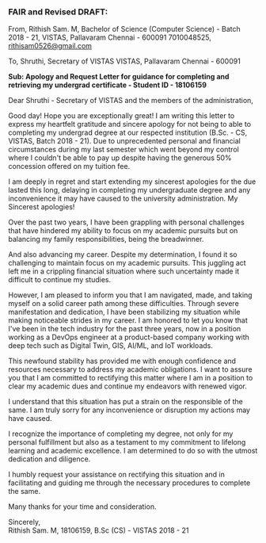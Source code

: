 ### FAIR and Revised DRAFT:

From,
Rithish Sam. M,
Bachelor of Science (Computer Science) - Batch 2018 - 21, 
VISTAS, Pallavaram
Chennai - 600091
7010048525, rithisam0526@gmail.com  

To,
Shruthi,
Secretary of VISTAS
VISTAS, Pallavaram
Chennai - 600091

**Sub: Apology and Request Letter for guidance for completing and retrieving my undergrad certificate - Student ID - 18106159**

Dear Shruthi - Secretary of VISTAS and the members of the administration,  

Good day! Hope you are exceptionally great! I am writing this letter to express my heartfelt gratitude and sincere apology for not being to able to completing my undergrad degree at our respected institution (B.Sc. - CS, VISTAS, Batch 2018 - 21). Due to unprecedented personal and financial circumstances during my last semester which went beyond my control where I couldn't be able to pay up despite having the generous 50% concession offered on my tuition fee. 

I am deeply in regret and start extending my sincerest apologies for the due lasted this long, delaying in completing my undergraduate degree and any inconvenience it may have caused to the university administration. My Sincerest apologies!



Over the past two years, I have been grappling with personal challenges that have hindered my ability to focus on my academic pursuits but on balancing my family responsibilities, being the breadwinner. 

And also advancing my career. Despite my determination, I found it so challenging to maintain focus on my academic pursuits. This juggling act left me in a crippling financial situation where such uncertainty made it difficult to continue my studies. 

However, I am pleased to inform you that I am navigated, made, and taking myself on a solid career path among these difficulties. Through severe manifestation and dedication, I have been stabilizing my situation while making noticeable strides in my career. I am honored to let you know that I've been in the tech industry for the past three years, now in a position working as a DevOps engineer at a product-based company working with deep tech such as Digital Twin, GIS, AI/ML, and IoT workloads.

This newfound stability has provided me with enough confidence and resources necessary to address my academic obligations. I want to assure you that I am committed to rectifying this matter where I am in a position to clear my academic dues and continue my endeavors with renewed vigor. 

I understand that this situation has put a strain on the responsible of the same. I am truly sorry for any inconvenience or disruption my actions may have caused.

I recognize the importance of completing my degree, not only for my personal fulfillment but also as a testament to my commitment to lifelong learning and academic excellence. I am determined to do so with the utmost dedication and diligence.

I humbly request your assistance on rectifying this situation and in facilitating and guiding me through the necessary procedures to complete the same. 

Many thanks for your time and consideration.

Sincerely,  
Rithish Sam. M, 18106159,
B.Sc (CS) - VISTAS 2018 - 21